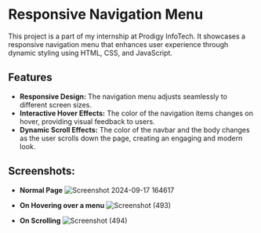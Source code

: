# Responsive Navigation Menu
This project is a part of my internship at Prodigy InfoTech. It showcases a responsive navigation menu that enhances user experience through dynamic styling using HTML, CSS, and JavaScript.

## Features
- **Responsive Design:** The navigation menu adjusts seamlessly to different screen sizes.
- **Interactive Hover Effects:** The color of the navigation items changes on hover, providing visual feedback to users.
- **Dynamic Scroll Effects:** The color of the navbar and the body changes as the user scrolls down the page, creating an engaging and modern look.

## Screenshots:

- **Normal Page**
![Screenshot 2024-09-17 164617](https://github.com/user-attachments/assets/125e18a9-7425-480b-bd88-5cb8ec61dd6d)

- **On Hovering over a menu**
![Screenshot (493)](https://github.com/user-attachments/assets/a4444bf9-2e9b-4e4f-92bb-5ee7579b9f52)

- **On Scrolling**
![Screenshot (494)](https://github.com/user-attachments/assets/e4c7ff07-6d22-4886-9311-8f7ea3738d5b)
